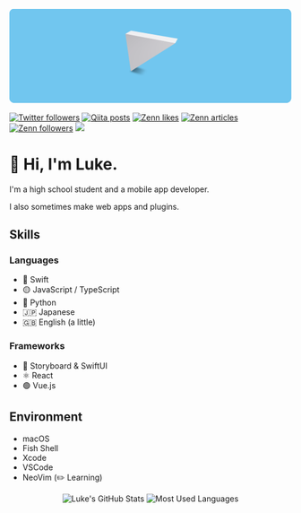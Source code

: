 ![](./media/fusion.png)

[![Twitter followers](https://img.shields.io/twitter/follow/fus1ondev?label=Twitter%20followers&logo=twitter&style=flat)](https://twitter.com/fus1ondev) [![Qiita posts](https://qiita-badge.apiapi.app/s/fus1ondev/posts.svg)](http://qiita.com/fus1ondev) [![Zenn likes](https://zenn.badge.nikaera.com/s/fus1ondev/likes?style=flat)](https://zenn.dev/fus1ondev) [![Zenn articles](https://zenn.badge.nikaera.com/s/fus1ondev/articles?style=flat)](https://zenn.dev/fus1ondev/articles) [![Zenn followers](https://zenn.badge.nikaera.com/s/fus1ondev/followers?style=flat)](https://zenn.dev/fus1ondev/followers) ![](https://komarev.com/ghpvc/?username=fus1ondev&style=flat)

# 👋 Hi, I'm Luke.

I'm a high school student and a mobile app developer.

I also sometimes make web apps and plugins. 

## Skills

### Languages

- 🦅 Swift
- 🟡 JavaScript / TypeScript
- 🐍 Python
- 🇯🇵 Japanese
- 🇬🇧 English (a little)

### Frameworks

- 🦅 Storyboard & SwiftUI
- ⚛️ React
- 🟢 Vue.js

## Environment

- macOS
- Fish Shell
- Xcode
- VSCode
- NeoVim (✏️ Learning)

<p align="center">
  <img align="center" alt="Luke's GitHub Stats" src="https://github-readme-stats.vercel.app/api?username=Fus1onDev&count_private=true&show_icons=true" width="52%"  />
  <img align="center" alt="Most Used Languages" src="https://github-readme-stats.vercel.app/api/top-langs/?username=fus1ondev&layout=compact&langs_count=10" width="43%" />
</p>